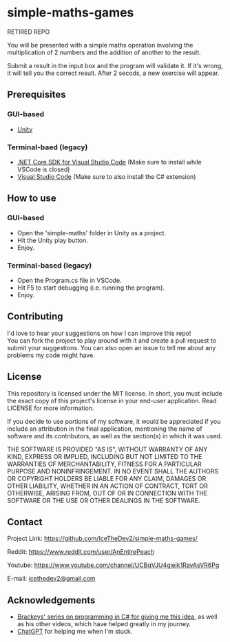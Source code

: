 # simple-maths-games
RETIRED REPO

You will be presented with a simple maths operation involving the multiplication of 2 numbers and the addition of another to the result.

Submit a result in the input box and the program will validate it. If it's wrong, it will tell you the correct result. After 2 secods, a new exercise will appear.

## Prerequisites
### GUI-based
- [Unity](https://unity.com/download)

### Terminal-baed (legacy)
- [.NET Core SDK for Visual Studio Code](https://dotnet.microsoft.com/en-us/) (Make sure to install while VSCode is closed)
- [Visual Studio Code](https://code.visualstudio.com/) (Make sure to also install the C# extension)

## How to use
### GUI-based
- Open the 'simple-maths' folder in Unity as a project.
- Hit the Unity play button.
- Enjoy.

### Terminal-based (legacy)
- Open the Program.cs file in VSCode.
- Hit F5 to start debugging (i.e. running the program).
- Enjoy.

## Contributing
I'd love to hear your suggestions on how I can improve this repo!  
You can fork the project to play around with it and create a pull request to submit your suggestions. You can also open an issue to tell me about any problems my code might have.

## License
This repository is licensed under the MIT license. In short, you must include the exact copy of this project's license in your end-user application. Read LICENSE for more information.

If you decide to use portions of my software, it would be appreciated if you include an attribution in the final application, mentioning the name of software and its contributors, as well as the section(s) in which it was used.

THE SOFTWARE IS PROVIDED "AS IS", WITHOUT WARRANTY OF ANY KIND, EXPRESS OR
IMPLIED, INCLUDING BUT NOT LIMITED TO THE WARRANTIES OF MERCHANTABILITY,
FITNESS FOR A PARTICULAR PURPOSE AND NONINFRINGEMENT. IN NO EVENT SHALL THE
AUTHORS OR COPYRIGHT HOLDERS BE LIABLE FOR ANY CLAIM, DAMAGES OR OTHER
LIABILITY, WHETHER IN AN ACTION OF CONTRACT, TORT OR OTHERWISE, ARISING FROM,
OUT OF OR IN CONNECTION WITH THE SOFTWARE OR THE USE OR OTHER DEALINGS IN THE
SOFTWARE.

## Contact
Project Link: https://github.com/IceTheDev2/simple-maths-games/  

Reddit: https://www.reddit.com/user/AnEntirePeach

Youtube: https://www.youtube.com/channel/UCBqVJU4gjeik1RavAsVR6Pg

E-mail: icethedev2@gmail.com

## Acknowledgements
- [Brackeys' series on programming in C# for giving me this idea](https://www.youtube.com/watch?v=u_Qv5IrMUqg&list=PLPV2KyIb3jR4CtEelGPsmPzlvP7ISPYzR&index=4), as well as his other videos, which have helped greatly in my journey.
- [ChatGPT](https://chat.openai.com/chat) for helping me when I'm stuck.
